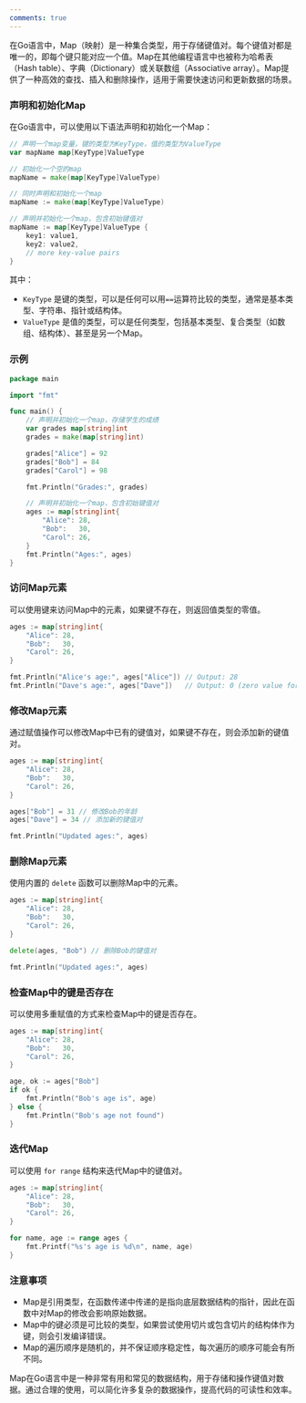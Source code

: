 ```yaml
---
comments: true
---
```


在Go语言中，Map（映射）是一种集合类型，用于存储键值对。每个键值对都是唯一的，即每个键只能对应一个值。Map在其他编程语言中也被称为哈希表（Hash table）、字典（Dictionary）或关联数组（Associative array）。Map提供了一种高效的查找、插入和删除操作，适用于需要快速访问和更新数据的场景。

### 声明和初始化Map

在Go语言中，可以使用以下语法声明和初始化一个Map：

```go
// 声明一个map变量，键的类型为KeyType，值的类型为ValueType
var mapName map[KeyType]ValueType

// 初始化一个空的map
mapName = make(map[KeyType]ValueType)

// 同时声明和初始化一个map
mapName := make(map[KeyType]ValueType)

// 声明并初始化一个map，包含初始键值对
mapName := map[KeyType]ValueType {
    key1: value1,
    key2: value2,
    // more key-value pairs
}
```

其中：

- `KeyType` 是键的类型，可以是任何可以用`==`运算符比较的类型，通常是基本类型、字符串、指针或结构体。
- `ValueType` 是值的类型，可以是任何类型，包括基本类型、复合类型（如数组、结构体）、甚至是另一个Map。

### 示例

```go
package main

import "fmt"

func main() {
    // 声明并初始化一个map，存储学生的成绩
    var grades map[string]int
    grades = make(map[string]int)

    grades["Alice"] = 92
    grades["Bob"] = 84
    grades["Carol"] = 98

    fmt.Println("Grades:", grades)

    // 声明并初始化一个map，包含初始键值对
    ages := map[string]int{
        "Alice": 28,
        "Bob":   30,
        "Carol": 26,
    }
    fmt.Println("Ages:", ages)
}
```

### 访问Map元素

可以使用键来访问Map中的元素，如果键不存在，则返回值类型的零值。

```go
ages := map[string]int{
    "Alice": 28,
    "Bob":   30,
    "Carol": 26,
}

fmt.Println("Alice's age:", ages["Alice"]) // Output: 28
fmt.Println("Dave's age:", ages["Dave"])   // Output: 0 (zero value for int)
```

### 修改Map元素

通过赋值操作可以修改Map中已有的键值对，如果键不存在，则会添加新的键值对。

```go
ages := map[string]int{
    "Alice": 28,
    "Bob":   30,
    "Carol": 26,
}

ages["Bob"] = 31 // 修改Bob的年龄
ages["Dave"] = 34 // 添加新的键值对

fmt.Println("Updated ages:", ages)
```

### 删除Map元素

使用内置的 `delete` 函数可以删除Map中的元素。

```go
ages := map[string]int{
    "Alice": 28,
    "Bob":   30,
    "Carol": 26,
}

delete(ages, "Bob") // 删除Bob的键值对

fmt.Println("Updated ages:", ages)
```

### 检查Map中的键是否存在

可以使用多重赋值的方式来检查Map中的键是否存在。

```go
ages := map[string]int{
    "Alice": 28,
    "Bob":   30,
    "Carol": 26,
}

age, ok := ages["Bob"]
if ok {
    fmt.Println("Bob's age is", age)
} else {
    fmt.Println("Bob's age not found")
}
```

### 迭代Map

可以使用 `for range` 结构来迭代Map中的键值对。

```go
ages := map[string]int{
    "Alice": 28,
    "Bob":   30,
    "Carol": 26,
}

for name, age := range ages {
    fmt.Printf("%s's age is %d\n", name, age)
}
```

### 注意事项

- Map是引用类型，在函数传递中传递的是指向底层数据结构的指针，因此在函数中对Map的修改会影响原始数据。
- Map中的键必须是可比较的类型，如果尝试使用切片或包含切片的结构体作为键，则会引发编译错误。
- Map的遍历顺序是随机的，并不保证顺序稳定性，每次遍历的顺序可能会有所不同。

Map在Go语言中是一种非常有用和常见的数据结构，用于存储和操作键值对数据。通过合理的使用，可以简化许多复杂的数据操作，提高代码的可读性和效率。